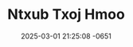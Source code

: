 ---
layout: movie-video-data
date: 2025-03-01 21:25:08 -0651
categories: movie

# Site Attributes
title: "Ntxub Txoj Hmoo"
permalink: "/movie/Ntxub_Txoj_Hmoo"

# Movie Attributes
synopsis: "Suab Nag (Ntxoo Lauj) thiab Pheej Hmoo (Xab Thoj) tau ua nkauj ua nraug los ntev. Suab Nag cia siab tias Pheej Hmoo yeej yuav yuav nws tiam sis Pheej Hmoo ho npaj tsis tau tau? Suab Nag thiaj nkag siab yuav kev nws thiaj ua ib siab mus yuav tus ua tsis tau muaj kev hlub nrog, tsuav tiav muaj lub siab yuav tiag xwb. Nkawd txoj kev hlub thiaj li tu. Nkawd puas yuav muaj txoj hmoo rov tau los sib nsib......Yog hais tias muaj txoj hmoo es rov gab sib ntsib dua...txoj kev hlub puas yuav zoo li ghov qub lawm? Yog li nej sawv daws npaj Siab saib mus seb nkawd txoj kev hlub mus li cas......"
producer: "Leej & Cib Yaj"
director: "Leng & Xab "
writer: "Leng & Chee"
video_link: "https://youtu.be/ptyaHptftzY?si=IwEl0Z8AWyrcWZCf"
genre: "Drama Romance"
year: "2005"
release_type: "DVD"
storage: "Private"
thumbnail: "/assets/images/movie_thumbnails/Ntxub Txoj Hmoo.JPEG"
publishing_company: "Link Pictures"

# Sequels + Parts
base_movie: ""
total_parts: 0
sequel: ""

# Movie Cast
cast:
- name: "Xab Thoj"
- name: "Ntxhoo Lauj"
- name: "Pham Lis"
- name: "Hnub Lis"
---